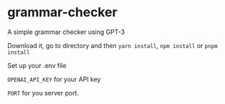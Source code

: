 # grammar-checker
A simple grammar checker using GPT-3

Download it, go to directory and then
`yarn install`, `npm install` or `pnpm install`

Set up your .env file

`OPENAI_API_KEY` for your API key

`PORT` for you server port.
